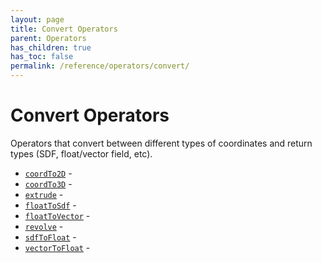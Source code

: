 ```yaml
---
layout: page
title: Convert Operators
parent: Operators
has_children: true
has_toc: false
permalink: /reference/operators/convert/
---
```


# Convert Operators

Operators that convert between different types of coordinates and
return types (SDF, float/vector field, etc).

* [`coordTo2D`](coordTo2D/) - 
* [`coordTo3D`](coordTo3D/) - 
* [`extrude`](extrude/) - 
* [`floatToSdf`](floatToSdf/) - 
* [`floatToVector`](floatToVector/) - 
* [`revolve`](revolve/) - 
* [`sdfToFloat`](sdfToFloat/) - 
* [`vectorToFloat`](vectorToFloat/) -
